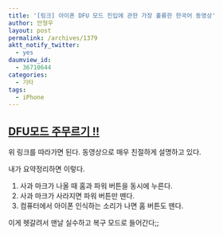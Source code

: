 ```yaml
---
title: '[링크] 아이폰 DFU 모드 진입에 관한 가장 훌륭한 한국어 동영상'
author: 안형우
layout: post
permalink: /archives/1379
aktt_notify_twitter:
  - yes
daumview_id:
  - 36710644
categories:
  - 기타
tags:
  - iPhone
---
```

## [DFU모드 주무르기 !!][1]

위 링크를 따라가면 된다. 동영상으로 매우 친절하게 설명하고 있다.

내가 요약정리하면 이렇다.

1.  사과 마크가 나올 때 홈과 파워 버튼을 동시에 누른다.
2.  사과 마크가 사라지면 파워 버튼만 뗀다.
3.  컴퓨터에서 아이폰 인식하는 소리가 나면 홈 버튼도 뗀다.

이게 헷갈려서 맨날 실수하고 복구 모드로 들어간다;;

 [1]: http://iphone-ipad.tistory.com/809